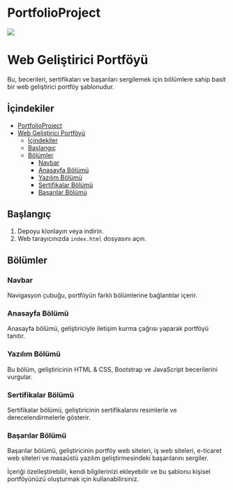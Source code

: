 # PortfolioProject

![](https://github.com/omergzlaydn/PortfolioProject/blob/main/img/portfolio.gif)

# Web Geliştirici Portföyü

Bu, becerileri, sertifikaları ve başarıları sergilemek için bölümlere sahip basit bir web geliştirici portföy şablonudur.

## İçindekiler

- [PortfolioProject](#portfolioproject)
- [Web Geliştirici Portföyü](#web-geliştirici-portföyü)
  - [İçindekiler](#i̇çindekiler)
  - [Başlangıç](#başlangıç)
  - [Bölümler](#bölümler)
    - [Navbar](#navbar)
    - [Anasayfa Bölümü](#anasayfa-bölümü)
    - [Yazılım Bölümü](#yazılım-bölümü)
    - [Sertifikalar Bölümü](#sertifikalar-bölümü)
    - [Başarılar Bölümü](#başarılar-bölümü)

## Başlangıç

1. Depoyu klonlayın veya indirin.
2. Web tarayıcınızda `index.html` dosyasını açın.

## Bölümler

### Navbar

Navigasyon çubuğu, portföyün farklı bölümlerine bağlantılar içerir.

### Anasayfa Bölümü

Anasayfa bölümü, geliştiriciyle iletişim kurma çağrısı yaparak portföyü tanıtır.

### Yazılım Bölümü

Bu bölüm, geliştiricinin HTML & CSS, Bootstrap ve JavaScript becerilerini vurgular.

### Sertifikalar Bölümü

Sertifikalar bölümü, geliştiricinin sertifikalarını resimlerle ve derecelendirmelerle gösterir.

### Başarılar Bölümü

Başarılar bölümü, geliştiricinin portföy web siteleri, iş web siteleri, e-ticaret web siteleri ve masaüstü yazılım geliştirmesindeki başarılarını sergiler.

İçeriği özelleştirebilir, kendi bilgilerinizi ekleyebilir ve bu şablonu kişisel portföyünüzü oluşturmak için kullanabilirsiniz.
